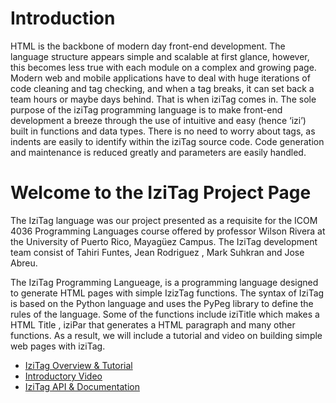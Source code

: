 # Introduction

HTML is the backbone of modern day front-end development. The language structure appears simple and scalable at first glance, however, this becomes less true with each module on a complex and growing page. Modern web and mobile applications have to deal with huge iterations of code cleaning and tag checking, and when a tag breaks, it can set back a team hours or maybe days behind. That is when iziTag comes in. The sole purpose of the iziTag programming language is to make front-end development a breeze through the use of intuitive and easy (hence ‘izi’) built in functions and data types. There is no need to worry about tags, as indents are easily to identify within the iziTag source code. Code generation and maintenance is reduced greatly and parameters are easily handled. 

# Welcome to the IziTag Project Page

The IziTag language was our project presented as a requisite for the ICOM 4036 Programming Languages course offered by professor Wilson Rivera at the University of Puerto Rico, Mayagüez Campus. The IziTag development team consist of Tahiri Funtes, Jean Rodriguez , Mark Suhkran and Jose Abreu.

The IziTag Programming Langueage, is a programming language designed to generate HTML pages with simple IzizTag functions. The syntax of IziTag is based on the Python language and uses the PyPeg library to define the rules of the language. Some of the functions include  iziTitle which makes a HTML Title , iziPar that generates a HTML paragraph and many other functions. As a result, we will include a tutorial and video on building simple web pages with iziTag.


-  [IziTag Overview & Tutorial](https://docs.google.com/document/d/1Xdq0oQZiZwg-a6CX-YbZa_8rw6shChtR34dlO-WRY2E/edit)
-  [Introductory Video  ](https://www.youtube.com/watch?v=bdJGJCtv2BA&feature=youtu.be)
-  [IziTag  API & Documentation](https://docs.google.com/document/d/1Xdq0oQZiZwg-a6CX-YbZa_8rw6shChtR34dlO-WRY2E/edit)
 

  
